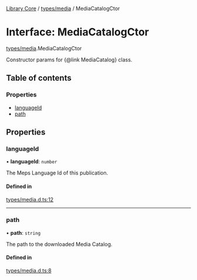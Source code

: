 [Library Core](../README.md) / [types/media](../modules/types_media.md) / MediaCatalogCtor

# Interface: MediaCatalogCtor

[types/media](../modules/types_media.md).MediaCatalogCtor

Constructor params for {@link MediaCatalog} class.

## Table of contents

### Properties

- [languageId](types_media.mediacatalogctor.md#languageid)
- [path](types_media.mediacatalogctor.md#path)

## Properties

### languageId

• **languageId**: `number`

The Meps Language Id of this publication.

#### Defined in

[types/media.d.ts:12](https://github.com/BenShelton/library-api/blob/master/packages/core/types/media.d.ts#L12)

___

### path

• **path**: `string`

The path to the downloaded Media Catalog.

#### Defined in

[types/media.d.ts:8](https://github.com/BenShelton/library-api/blob/master/packages/core/types/media.d.ts#L8)
